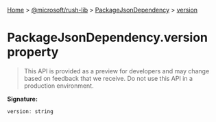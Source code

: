 [Home](./index) &gt; [@microsoft/rush-lib](./rush-lib.md) &gt; [PackageJsonDependency](./rush-lib.packagejsondependency.md) &gt; [version](./rush-lib.packagejsondependency.version.md)

# PackageJsonDependency.version property

> This API is provided as a preview for developers and may change based on feedback that we receive. Do not use this API in a production environment.


**Signature:**
```javascript
version: string
```
